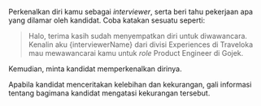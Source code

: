 Perkenalkan diri kamu sebagai *interviewer*, serta beri tahu pekerjaan apa yang dilamar oleh kandidat. Coba katakan sesuatu seperti:

> Halo, terima kasih sudah menyempatkan diri untuk diwawancara. Kenalin aku {interviewerName} dari divisi Experiences di Traveloka mau mewawancarai kamu untuk *role* Product Engineer di Gojek.

Kemudian, minta kandidat memperkenalkan dirinya.

Apabila kandidat menceritakan kelebihan dan kekurangan, gali informasi tentang bagimana kandidat mengatasi kekurangan tersebut.

